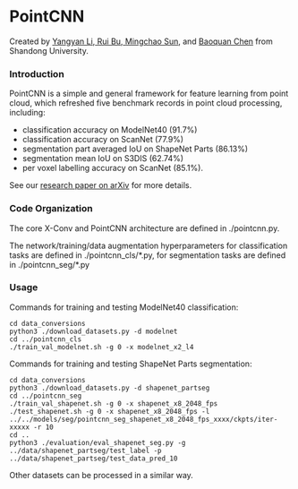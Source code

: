# PointCNN

Created by <a href="http://yangyan.li" target="_blank">Yangyan Li</a>,<a href="http://rbruibu.cn" target="_blank"> Rui Bu, <a href="http://www.mcsun.cn" target="_blank">Mingchao Sun</a>, and <a href="http://www.cs.sdu.edu.cn/~baoquan/" target="_blank">Baoquan Chen</a> from Shandong University.

### Introduction

PointCNN is a simple and general framework for feature learning from point cloud, which refreshed five benchmark records in point cloud processing, including:

* classification accuracy on ModelNet40 (91.7%)
* classification accuracy on ScanNet (77.9%)
* segmentation part averaged IoU on ShapeNet Parts (86.13%)
* segmentation mean IoU on S3DIS (62.74%)
* per voxel labelling accuracy on ScanNet (85.1%). 

See our <a href="http://arxiv.org/abs/1801.07791" target="_blank">research paper on arXiv</a> for more details.

### Code Organization
The core X-Conv and PointCNN architecture are defined in ./pointcnn.py.

The network/training/data augmentation hyperparameters for classification tasks are defined in ./pointcnn_cls/\*.py, for segmentation tasks are defined in ./pointcnn_seg/\*.py

### Usage

Commands for training and testing ModelNet40 classification:
```
cd data_conversions
python3 ./download_datasets.py -d modelnet
cd ../pointcnn_cls
./train_val_modelnet.sh -g 0 -x modelnet_x2_l4
```

Commands for training and testing ShapeNet Parts segmentation:
```
cd data_conversions
python3 ./download_datasets.py -d shapenet_partseg
cd ../pointcnn_seg
./train_val_shapenet.sh -g 0 -x shapenet_x8_2048_fps
./test_shapenet.sh -g 0 -x shapenet_x8_2048_fps -l ../../models/seg/pointcnn_seg_shapenet_x8_2048_fps_xxxx/ckpts/iter-xxxxx -r 10
cd ..
python3 ./evaluation/eval_shapenet_seg.py -g ../data/shapenet_partseg/test_label -p ../data/shapenet_partseg/test_data_pred_10
```

Other datasets can be processed in a similar way.
